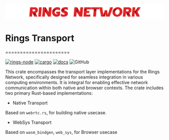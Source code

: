<picture>
  <source media="(prefers-color-scheme: dark)" srcset="https://static.ringsnetwork.io/ringsnetwork_logo.png">
  <img alt="Rings Network" src="https://raw.githubusercontent.com/RingsNetwork/asserts/main/logo/rings_network_red.png">
</picture>

# Rings Transport
======================

[![rings-node](https://github.com/RingsNetwork/rings-node/actions/workflows/auto-release.yml/badge.svg)](https://github.com/RingsNetwork/rings-node/actions/workflows/auto-release.yml)
[![cargo](https://img.shields.io/crates/v/rings-node.svg)](https://crates.io/crates/rings-node)
[![docs](https://docs.rs/rings-node/badge.svg)](https://docs.rs/rings-node/latest/rings_node/)
![GitHub](https://img.shields.io/github/license/RingsNetwork/rings-node)


This crate encompasses the transport layer implementations for the Rings Network, specifically designed for seamless integration in various computing environments. It is integral for enabling effective network communication within both native and browser contexts. The crate includes two primary Rust-based implementations:

* Native Transport

Based on `webrtc.rs`, for building native usecase.

* WebSys Transport

Based on `wasm_bindgen`, `web_sys`, for Browser usecase

